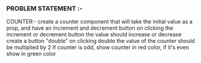 
### PROBLEM STATEMENT :-
COUNTER:-
create a counter component that will take the initial value as a prop, and have an increment and decrement button
on clicking the increment or decrement button the value should increase or decrease
create a button "double"
on clicking double the value of the counter should be multiplied by 2
If counter is odd, show counter in red color, if it's even show in green color